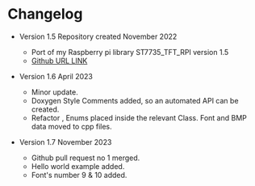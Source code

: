 # Changelog

* Version 1.5 Repository created  November 2022
	* Port of my Raspberry pi library ST7735_TFT_RPI version 1.5
	* [Github URL LINK](https://github.com/gavinlyonsrepo/ST7735_TFT_RPI)
	
* Version 1.6 April 2023
	* Minor update.
	* Doxygen Style Comments added, so an automated API can be created.
	* Refactor , Enums placed inside the  relevant Class. Font and BMP data moved to cpp files.   

* Version 1.7 November 2023
	* Github pull request no 1 merged. 
	* Hello world example added.
	* Font's number 9 & 10 added.

